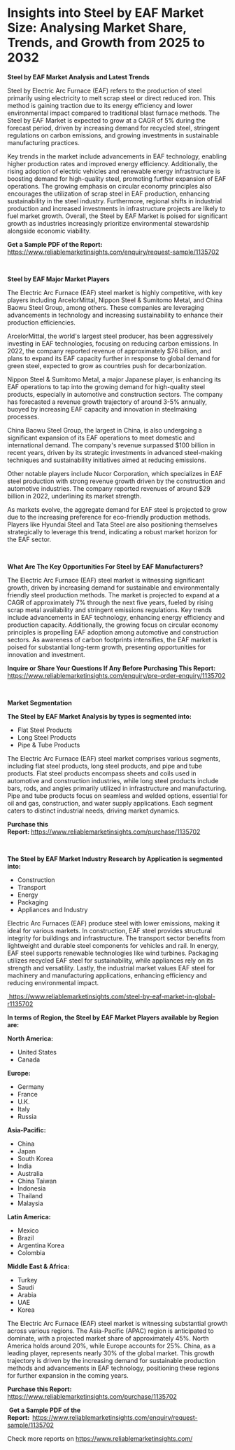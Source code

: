 <p><h1>Insights into Steel by EAF Market Size: Analysing Market Share, Trends, and Growth from 2025 to 2032</h1></p><p><strong>Steel by EAF Market Analysis and Latest Trends</strong></p>
<p><p>Steel by Electric Arc Furnace (EAF) refers to the production of steel primarily using electricity to melt scrap steel or direct reduced iron. This method is gaining traction due to its energy efficiency and lower environmental impact compared to traditional blast furnace methods. The Steel by EAF Market is expected to grow at a CAGR of 5% during the forecast period, driven by increasing demand for recycled steel, stringent regulations on carbon emissions, and growing investments in sustainable manufacturing practices.</p><p>Key trends in the market include advancements in EAF technology, enabling higher production rates and improved energy efficiency. Additionally, the rising adoption of electric vehicles and renewable energy infrastructure is boosting demand for high-quality steel, promoting further expansion of EAF operations. The growing emphasis on circular economy principles also encourages the utilization of scrap steel in EAF production, enhancing sustainability in the steel industry. Furthermore, regional shifts in industrial production and increased investments in infrastructure projects are likely to fuel market growth. Overall, the Steel by EAF Market is poised for significant growth as industries increasingly prioritize environmental stewardship alongside economic viability.</p></p>
<p><strong>Get a Sample PDF of the Report:&nbsp;</strong> <a href="https://www.reliablemarketinsights.com/enquiry/request-sample/1135702?utm_campaign=2013&utm_medium=2&utm_source=Github&utm_content=ia&utm_term=25032025&utm_id=steel-by-eaf">https://www.reliablemarketinsights.com/enquiry/request-sample/1135702</a></p>
<p>&nbsp;</p>
<p><strong>Steel by EAF Major Market Players</strong></p>
<p><p>The Electric Arc Furnace (EAF) steel market is highly competitive, with key players including ArcelorMittal, Nippon Steel & Sumitomo Metal, and China Baowu Steel Group, among others. These companies are leveraging advancements in technology and increasing sustainability to enhance their production efficiencies.</p><p>ArcelorMittal, the world's largest steel producer, has been aggressively investing in EAF technologies, focusing on reducing carbon emissions. In 2022, the company reported revenue of approximately $76 billion, and plans to expand its EAF capacity further in response to global demand for green steel, expected to grow as countries push for decarbonization.</p><p>Nippon Steel & Sumitomo Metal, a major Japanese player, is enhancing its EAF operations to tap into the growing demand for high-quality steel products, especially in automotive and construction sectors. The company has forecasted a revenue growth trajectory of around 3-5% annually, buoyed by increasing EAF capacity and innovation in steelmaking processes.</p><p>China Baowu Steel Group, the largest in China, is also undergoing a significant expansion of its EAF operations to meet domestic and international demand. The company's revenue surpassed $100 billion in recent years, driven by its strategic investments in advanced steel-making techniques and sustainability initiatives aimed at reducing emissions.</p><p>Other notable players include Nucor Corporation, which specializes in EAF steel production with strong revenue growth driven by the construction and automotive industries. The company reported revenues of around $29 billion in 2022, underlining its market strength.</p><p>As markets evolve, the aggregate demand for EAF steel is projected to grow due to the increasing preference for eco-friendly production methods. Players like Hyundai Steel and Tata Steel are also positioning themselves strategically to leverage this trend, indicating a robust market horizon for the EAF sector.</p></p>
<p>&nbsp;</p>
<p><strong>What Are The Key Opportunities For Steel by EAF Manufacturers?</strong></p>
<p><p>The Electric Arc Furnace (EAF) steel market is witnessing significant growth, driven by increasing demand for sustainable and environmentally friendly steel production methods. The market is projected to expand at a CAGR of approximately 7% through the next five years, fueled by rising scrap metal availability and stringent emissions regulations. Key trends include advancements in EAF technology, enhancing energy efficiency and production capacity. Additionally, the growing focus on circular economy principles is propelling EAF adoption among automotive and construction sectors. As awareness of carbon footprints intensifies, the EAF market is poised for substantial long-term growth, presenting opportunities for innovation and investment.</p></p>
<p><strong>Inquire or Share Your Questions If Any Before Purchasing This Report:</strong> <a href="https://www.reliablemarketinsights.com/enquiry/pre-order-enquiry/1135702?utm_campaign=2013&utm_medium=2&utm_source=Github&utm_content=ia&utm_term=25032025&utm_id=steel-by-eaf">https://www.reliablemarketinsights.com/enquiry/pre-order-enquiry/1135702</a></p>
<p>&nbsp;</p>
<p><strong>Market Segmentation</strong></p>
<p><strong>The Steel by EAF Market Analysis by types is segmented into:</strong></p>
<p><ul><li>Flat Steel Products</li><li>Long Steel Products</li><li>Pipe & Tube Products</li></ul></p>
<p><p>The Electric Arc Furnace (EAF) steel market comprises various segments, including flat steel products, long steel products, and pipe and tube products. Flat steel products encompass sheets and coils used in automotive and construction industries, while long steel products include bars, rods, and angles primarily utilized in infrastructure and manufacturing. Pipe and tube products focus on seamless and welded options, essential for oil and gas, construction, and water supply applications. Each segment caters to distinct industrial needs, driving market dynamics.</p></p>
<p><strong>Purchase this Report:&nbsp;</strong><a href="https://www.reliablemarketinsights.com/purchase/1135702?utm_campaign=2013&utm_medium=2&utm_source=Github&utm_content=ia&utm_term=25032025&utm_id=steel-by-eaf">https://www.reliablemarketinsights.com/purchase/1135702</a></p>
<p>&nbsp;</p>
<p><strong>The Steel by EAF Market Industry Research by Application is segmented into:</strong></p>
<p><ul><li>Construction</li><li>Transport</li><li>Energy</li><li>Packaging</li><li>Appliances and Industry</li></ul></p>
<p><p>Electric Arc Furnaces (EAF) produce steel with lower emissions, making it ideal for various markets. In construction, EAF steel provides structural integrity for buildings and infrastructure. The transport sector benefits from lightweight and durable steel components for vehicles and rail. In energy, EAF steel supports renewable technologies like wind turbines. Packaging utilizes recycled EAF steel for sustainability, while appliances rely on its strength and versatility. Lastly, the industrial market values EAF steel for machinery and manufacturing applications, enhancing efficiency and reducing environmental impact.</p></p>
<p><a href="https://www.reliablemarketinsights.com/steel-by-eaf-market-in-global-r1135702?utm_campaign=2013&utm_medium=2&utm_source=Github&utm_content=ia&utm_term=25032025&utm_id=steel-by-eaf">&nbsp;https://www.reliablemarketinsights.com/steel-by-eaf-market-in-global-r1135702</a></p>
<p><strong>In terms of Region, the Steel by EAF Market Players available by Region are:</strong></p>
<p>
    <p> <strong> North America: </strong>
        <ul>
            <li>United States</li>
            <li>Canada</li>
        </ul>
        </p> 
    <p> <strong> Europe: </strong>
        <ul>
            <li>Germany</li>
            <li>France</li>
            <li>U.K.</li>
            <li>Italy</li>
            <li>Russia</li>
        </ul>
        </p> 
    <p> <strong> Asia-Pacific: </strong>
        <ul>
            <li>China</li>
            <li>Japan</li>
            <li>South Korea</li>
            <li>India</li>
            <li>Australia</li>
            <li>China Taiwan</li>
            <li>Indonesia</li>
            <li>Thailand</li>
            <li>Malaysia</li>
        </ul>
        </p> 
    <p> <strong> Latin America: </strong>
        <ul>
            <li>Mexico</li>
            <li>Brazil</li>
            <li>Argentina Korea</li>
            <li>Colombia</li>
        </ul>
        </p> 
    <p> <strong> Middle East & Africa: </strong>
        <ul>
            <li>Turkey</li>
            <li>Saudi</li>
            <li>Arabia</li>
            <li>UAE</li>
            <li>Korea</li>
        </ul>
    </p>
    </p>
<p><p>The Electric Arc Furnace (EAF) steel market is witnessing substantial growth across various regions. The Asia-Pacific (APAC) region is anticipated to dominate, with a projected market share of approximately 45%. North America holds around 20%, while Europe accounts for 25%. China, as a leading player, represents nearly 30% of the global market. This growth trajectory is driven by the increasing demand for sustainable production methods and advancements in EAF technology, positioning these regions for further expansion in the coming years.</p></p>
<p><strong>Purchase this Report: </strong><a href="https://www.reliablemarketinsights.com/purchase/1135702?utm_campaign=2013&utm_medium=2&utm_source=Github&utm_content=ia&utm_term=25032025&utm_id=steel-by-eaf">https://www.reliablemarketinsights.com/purchase/1135702</a></p>
<p>&nbsp;<strong>Get a Sample PDF of the Report:&nbsp;&nbsp;</strong><a href="https://www.reliablemarketinsights.com/enquiry/request-sample/1135702?utm_campaign=2013&utm_medium=2&utm_source=Github&utm_content=ia&utm_term=25032025&utm_id=steel-by-eaf">https://www.reliablemarketinsights.com/enquiry/request-sample/1135702</a></p>
<p><strong></strong></p>
<p>Check more reports on <a href="https://www.reliablemarketinsights.com/?utm_campaign=2013&utm_medium=2&utm_source=Github&utm_content=ia&utm_term=25032025&utm_id=steel-by-eaf">https://www.reliablemarketinsights.com/</a></p>